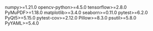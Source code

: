 numpy>=1.21.0
opencv-python>=4.5.0
tensorflow>=2.8.0
PyMuPDF>=1.18.0
matplotlib>=3.4.0
seaborn>=0.11.0
pytest>=6.2.0
PyQt5>=5.15.0
pytest-cov>=2.12.0
Pillow>=8.3.0
psutil>=5.8.0
PyYAML>=5.4.0
